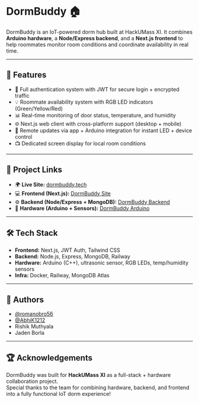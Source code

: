 # DormBuddy 🏠  

DormBuddy is an IoT-powered dorm hub built at HackUMass XI. It combines **Arduino hardware**, a **Node/Express backend**, and a **Next.js frontend** to help roommates monitor room conditions and coordinate availability in real time.  

---

## 🚀 Features
- 🔐 Full authentication system with JWT for secure login + encrypted traffic  
- 💡 Roommate availability system with RGB LED indicators (Green/Yellow/Red)  
- 📊 Real-time monitoring of door status, temperature, and humidity  
- 🌐 Next.js web client with cross-platform support (desktop + mobile)  
- 🔔 Remote updates via app + Arduino integration for instant LED + device control  
- 📺 Dedicated screen display for local room conditions  

---

## 🔗 Project Links
- 🌍 **Live Site:** [dormbuddy.tech](https://dormbuddy.tech)  
- 💻 **Frontend (Next.js):** [DormBuddy Site](https://github.com/AbhiK1212/dorm-buddy-site)  
- ⚙️ **Backend (Node/Express + MongoDB):** [DormBuddy Backend](https://github.com/AbhiK1212/dorm-buddy-backend)  
- 🔌 **Hardware (Arduino + Sensors):** [DormBuddy Arduino](https://github.com/AbhiK1212/dorm-buddy-arduino)  

---

## 🛠️ Tech Stack
- **Frontend:** Next.js, JWT Auth, Tailwind CSS  
- **Backend:** Node.js, Express, MongoDB, Railway  
- **Hardware:** Arduino (C++), ultrasonic sensor, RGB LEDs, temp/humidity sensors  
- **Infra:** Docker, Railway, MongoDB Atlas  

---

## 👥 Authors
- [@romanobro56](https://www.github.com/romanobro56)  
- [@AbhiK1212](https://github.com/AbhiK1212)  
- Rishik Muthyala  
- Jaden Borla  

---

## 🏆 Acknowledgements
DormBuddy was built for **HackUMass XI** as a full-stack + hardware collaboration project.  
Special thanks to the team for combining hardware, backend, and frontend into a fully functional IoT dorm experience!  
